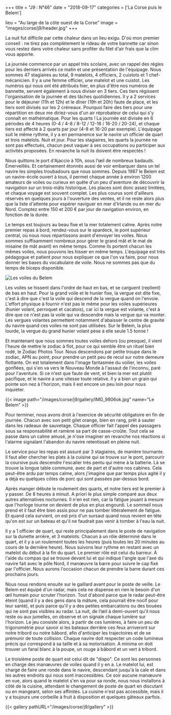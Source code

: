 +++
title = "J9 : N°46"
date = "2018-09-17"
categories = ['La Corse puis le Belem']

lieu = "Au large de la côte ouest de la Corse"
image = "images/corse/j9/header.jpg"
+++

La nuit fut difficile par cette chaleur dans un lieu exigu. D'où mon premier conseil : ne tirez pas complètement le rideau de votre bannette car sinon vous restez dans votre chaleur sans profiter du filet d'air frais que la clim vous apporte.

La journée commence par un appel très scolaire, avec un rappel des règles pour les derniers arrivés ce matin et une présentation de l'équipage. Nous sommes 47 stagiaires au total, 9 matelots, 4 officiers, 2 cuistots et 1 chef-mécanicien. Il y a une femme officier, une matelot et une cuistot.
Les numéros qui nous ont été attribués hier, en plus d'être nos numéros de bannette, servent également à nous diviser en 3 tiers. Ces tiers régissent l'organisation de la journée et des tâches quotidiennes. Il y a 2 services pour le déjeuner (11h et 12h) et le dîner (19h et 20h) faute de place, et les tiers sont divisés sur les 2 créneaux.
Pourquoi faire des tiers pour une répartition en deux me diriez-vous d'un air réprobateur de celui qui s’y connaît en mathématique. Pour les quarts ! La journée est divisée en 6 périodes de 4 heures (0-4 / 4-8 / 8-12 / 12-16 / 16-20 / 20-24), et chaque tiers est affecté à 2 quarts par jour (4-8 et 16-20 par exemple). L'équipage suit le même rythme, il y a en permanence sur le navire un officier de quart et trois matelots. Nuit et jour.  Pour les stagiaires, les quarts la journée ne sont pas effectués, chacun peut vaquer à ses occupations ou participer aux activités proposées. En revanche la nuit ils doivent être respectés !

Nous quittons le port d'Ajaccio à 10h, sous l’œil de nombreux badauds. Émerveillés. Et certainement étonnés aussi de voir embarquer dans un tel navire les simples troubadours que nous sommes. Depuis 1987 le Belem est un navire-école ouvert à tous, il permet chaque année à environ 1200 amateurs de voiles ou curieux en quête d'un peu d'aventure de découvrir la navigation sur un trois-mâts historique. Les places sont donc assez limitées, et chaque voyage est souvent complet. Les plus courus sont d'ailleurs réservés en quelques jours à l'ouverture des ventes, et il ne reste alors plus que la liste d'attente pour espérer naviguer en mer d'Irlande ou en mer du Nord. Comptez entre 150 et 200 € par jour de navigation environ, en fonction de la durée.

Le temps est toujours au beau fixe et la mer totalement calme. Après notre premier repas à bord, rendez-vous sur le spardeck, le pont supérieur central, où nous nous répartissons avant d'envoyer les voiles. Nous sommes suffisamment nombreux pour gérer le grand mât et le mat de misaine (le mât avant) en même temps. Comme ils portent chacun les mêmes voiles, nous pouvons les hisser en même temps. L'équipage est très pédagogue et patient pour nous expliquer ce que l'on va faire, pour nous donner les bases du vocabulaire de voile. Nous ne sommes pas que du temps de biceps disponible.

<img src="http://3mats.net/images/plan-de-voilure-hd.png" alt="Les voiles du Belem" />

Les voiles se hissent dans l'ordre de haut en bas, et se carguent (replient) de bas en haut. Pour la grand voile et le hunier fixe, la vergue est dite fixe, c'est à dire que c'est la voile qui descend de la vergue quand on l'envoie. L'effort physique à fournir n'est pas le même pour les voiles supérieures (hunier volant, perroquet et cacatois), car ici la vergue est volante, c'est à dire que ce n'est pas la voile qui va descendre mais la vergue qui va monter. Les vergues volantes permettent notamment d'abaisser le centre de gravité du navire quand ces voiles ne sont pas utilisées. Sur le Belem, la plus lourde, la vergue du grand hunier volant pèse à elle seule 1.5 tonne !

Et maintenant que nous sommes toutes voiles dehors (ou presque), il vient l'heure de mettre le zodiac à flot, pour ce qui semble être un rituel bien rodé, le Zodiac Photos Tour. Nous descendons par petite troupe dans le zodiac, APN au point, pour prendre un petit peu de recul sur notre demeure flottante. On est totalement dans l'image fantasmée du voilier, les voiles gonflées, qui s'en va vers le Nouveau Monde à l'assaut de l'inconnu, paré pour l'aventure.
Si ce n'est que faute de vent, et bien la mer est plutôt pacifique, et le navire a une vitesse toute relative. Il y a bien un grain qui pointe son nez à l'horizon, mais il est encore un peu loin pour nous inquiéter.

{{< image path="/images/corse/j9/gallery/IMG_9806ok.jpg" name="Le Belem" >}}

Pour terminer, nous avons droit à l'exercice de sécurité obligatoire en fin de journée. Chacun avec son petit gilet orange, bien en rang, prêt à sauter dans les radeaux de sauvetage. Chaque officier fait l'appel des passagers sous sa responsabilité et ramène sa part de casse-croûte. Tout cela se passe dans un calme amusé, je n'ose imaginer en revanche nos réactions si l'alarme signalant l'abandon du navire retentissait en pleine nuit.

Le service pour les repas est assuré par 3 stagiaires, de manière tournante. Il faut aller chercher les plats à la cuisine qui se trouve sur le pont, parcourir la coursive puis descendre l'escalier très pentu qui mène à la batterie. Là se trouve la longue table commune, avec de part et d'autre nos cabines. Cela peut-être ardu par temps calme, alors j'imagine que par temps plus agité il y a déjà eu quelques côtes de porc qui sont passées par-dessus bord.

Après manger débute le roulement des quarts, et notre tiers est le premier à y passer. De 8 heures à minuit. A priori le plus simple comparé aux deux autres alternatives nocturnes. Il n'en est rien, car la fatigue jouant à mesure que l'horloge tourne on devient de plus en plus engourdi. Le sommeil nous prend et il faut être bien assis pour ne pas tomber littéralement de fatigue. Et quand cela survient, on est pris d'un sursaut quand nous revient en tête qu'on est sur un bateau et qu'il ne faudrait pas venir à tomber à l'eau la nuit.

Il y a 1 officier de quart, qui reste principalement dans le poste de navigation sur la dunette arrière, et 3 matelots. Chacun à un rôle déterminé dans le quart, et il y a un roulement toutes les heures (puis toutes les 20 minutes au cours de la dernière heure). Nous suivons leur rythme en restant avec un matelot du début à la fin du quart. Le premier rôle est celui du barreur. À l'aide du compas qui se trouve devant lui et qui indique l'angle que l'axe du navire fait avec le pôle Nord, il manœuvre la barre pour suivre le cap fixé par l'officier. Nous aurons l'occasion chacun de prendre la barre durant ces prochains jours.

Nous nous rendons ensuite sur le gaillard avant pour le poste de veille. Le Belem est équipé d'un radar, mais cela ne dispense en rien le besoin d'un œil humain pour scruter l'horizon. Tout d'abord parce que le radar peut-être éteint (quand il y a des gens dans la mâture, cela pourrait être nocif pour leur santé), et puis parce qu'il y a des petites embarcations ou des bouées qui ne sont pas visibles au radar. La nuit, de l’œil à demi-ouvert qu'il nous reste ou aux jumelles, on observe et on signale chaque lumière sur l'horizon. Le jeu consiste alors, à partir de ces lumières, à faire un peu de trigonométrie pour savoir si les bateaux derrière ces feux arriveront sur notre tribord ou notre bâbord, afin d'anticiper les trajectoires et de se prémunir de toute collision. 
Chaque navire doit respecter un code lumineux précis qui correspond à sa taille et à sa motorisation. A minima on doit trouver un fanal blanc à la poupe, un rouge à bâbord et un vert à tribord. 

Le troisième poste de quart est celui dit de "dispo". Ce sont les personnes en charge des manœuvres de voiles quand il y en a. Le matelot lui, est chargé de faire une ronde dans le navire, descendant jusqu'à la cale et dans les autres endroits qui nous sont inaccessibles. Ce soir aucune manœuvre en vue, alors quand le matelot s'en va pour sa ronde, nous nous installons à côté de la cuisine, attendant le changement de poste de quart en discutant ou en mangeant, selon ses affinités. La cuisine n'est pas accessible, mais il y a toujours une corbeille à fruit à disposition et quelques gâteaux parfois. 

{{< gallery pathURL="/images/corse/j9/gallery" >}}
